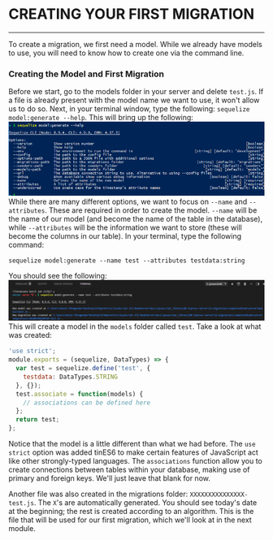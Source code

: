 # CREATING YOUR FIRST MIGRATION
---

To create a migration, we first need a model. While we already have models to use, you will need to know how to create one via the command line.

### Creating the Model and First Migration
Before we start, go to the models folder in your server and delete `test.js`. If a file is already present with the model name we want to use, it won't allow us to do so. Next, in your terminal window, type the following: `sequelize model:generate --help`. This will bring up the following: <br>
![model generate](assets/modelCreateHelp.png) <br>
While there are many different options, we want to focus on `--name` and `--attributes`. These are required in order to create the model. `--name` will be the name of our model (and become the name of the table in the database), while `--attributes` will be the information we want to store (these will become the columns in our table). In your terminal, type the following command:
```
sequelize model:generate --name test --attributes testdata:string
```
You should see the following: <br> ![model](assets/createModel.png) <br>
This will create a model in the `models` folder called `test`. Take a look at what was created:
```js
'use strict';
module.exports = (sequelize, DataTypes) => {
  var test = sequelize.define('test', {
    testdata: DataTypes.STRING
  }, {});
  test.associate = function(models) {
    // associations can be defined here
  };
  return test;
};
```
Notice that the model is a little different than what we had before. The `use strict` option was added tinES6 to make certain features of JavaScript act like other strongly-typed languages. The `associations` function allow you to create connections between tables within your database, making use of primary and foreign keys. We'll just leave that blank for now. <br>

Another file was also created in the migrations folder: `XXXXXXXXXXXXXXX-test.js`. The `X`'s are automatically generated. You should see today's date at the beginning; the rest is created according to an algorithm. This is the file that will be used for our first migration, which we'll look at in the next module.